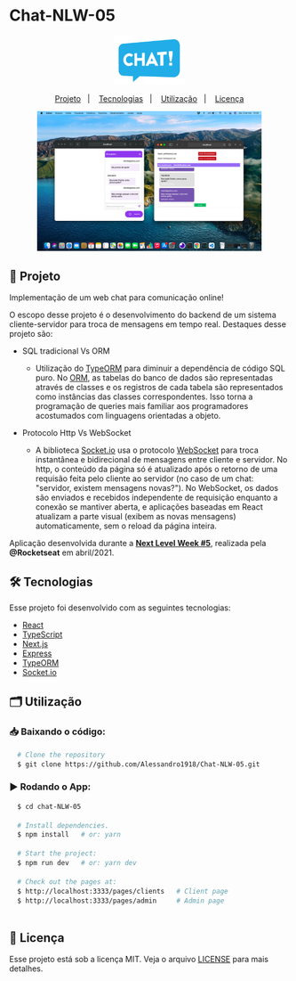 # Chat-NLW-05

<p align="center">
    <img src=".github/logo.png" alt="Chat logo" title="Chat" width="25%"/>
</p>

<p align="center">
  <a href="#project">Projeto</a>&nbsp;&nbsp;&nbsp;|&nbsp;&nbsp;&nbsp;
  <a href="#technologies">Tecnologias</a>&nbsp;&nbsp;&nbsp;|&nbsp;&nbsp;&nbsp;
  <a href="#usage">Utilização</a>&nbsp;&nbsp;&nbsp;|&nbsp;&nbsp;&nbsp;
  <a href="#license">Licença</a>
</p>

<p align="center">
   <img src=".github/print2.png" alt="print demo 2" width="80%">
</p>


## 🚀 Projeto <a name="project"></a>

Implementação de um web chat para comunicação online! 

O escopo desse projeto é o desenvolvimento do backend de um sistema cliente-servidor para troca de mensagens em tempo real. Destaques desse projeto são:

 - SQL tradicional Vs ORM
   - Utilização do [TypeORM](https://typeorm.io/#/) para diminuir a dependência de código SQL puro. No [ORM](https://pt.wikipedia.org/wiki/Mapeamento_objeto-relacional), as tabelas do banco de dados são representadas através de classes e os registros de cada tabela são representados como instâncias das classes correspondentes. Isso torna a programação de queries mais familiar aos programadores acostumados com linguagens orientadas a objeto.
 
 - Protocolo Http Vs WebSocket
   - A biblioteca [Socket.io](https://socket.io) usa o protocolo [WebSocket](https://en.wikipedia.org/wiki/WebSocket) para troca instantânea e bidirecional de mensagens entre cliente e servidor. No http, o conteúdo da página só é atualizado após o retorno de uma requisão feita pelo cliente ao servidor (no caso de um chat: "servidor, existem mensagens novas?"). No WebSocket, os dados são enviados e recebidos independente de requisição enquanto a conexão se mantiver aberta, e aplicações baseadas em React atualizam a parte visual (exibem as novas mensagens) automaticamente, sem o reload da página inteira.
 
 Aplicação desenvolvida durante a **[Next Level Week #5](https://nextlevelweek.com/)**, realizada pela **@Rocketseat** em abril/2021.
 

## 🛠️ Tecnologias <a name="technologies"></a>

Esse projeto foi desenvolvido com as seguintes tecnologias:
- [React](https://reactjs.org)
- [TypeScript](https://www.typescriptlang.org/)
- [Next.js](https://nextjs.org/)
- [Express](https://expressjs.com/pt-br/)
- [TypeORM](https://typeorm.io/#/)
- [Socket.io](https://socket.io)


## 🗂️ Utilização <a name="usage"></a>

### 📥 Baixando o código:

```bash
  # Clone the repository
  $ git clone https://github.com/Alessandro1918/Chat-NLW-05.git
```

### ▶️ Rodando o App:

```sh
  $ cd chat-NLW-05
  
  # Install dependencies.
  $ npm install   # or: yarn
  
  # Start the project:
  $ npm run dev   # or: yarn dev

  # Check out the pages at:
  $ http://localhost:3333/pages/clients   # Client page
  $ http://localhost:3333/pages/admin     # Admin page
  
```
  
  
## 📝 Licença <a name="license"></a>

Esse projeto está sob a licença MIT. Veja o arquivo [LICENSE](LICENSE.md) para mais detalhes.
